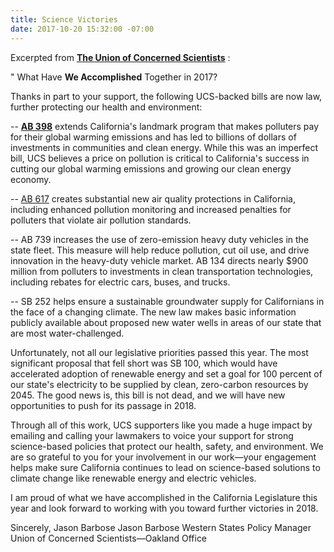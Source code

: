 ```yaml
---
title: Science Victories
date: 2017-10-20 15:32:00 -07:00
---
```


Excerpted from [**The Union of Concerned Scientists**](http://www.ucsusa.org/) :

"  What Have **We Accomplished** Together in 2017?

Thanks in part to your support, the following UCS-backed bills are now law, further protecting our health and environment:

-- [**AB 398**](http://www.ucsusa.org/news/press_release/polluters-will-pay-communities-will-benefit#.Wep7n2hSw2w) extends California's landmark program that makes polluters pay for their global warming emissions and has led to billions of dollars of investments in communities and clean energy. While this was an imperfect bill, UCS believes a price on pollution is critical to California's success in cutting our global warming emissions and growing our clean energy economy.

-- [AB 617](http://www.ucsusa.org/news/press_release/polluters-will-pay-communities-will-benefit#.Wep73GhSw2w) creates substantial new air quality protections in California, including enhanced pollution monitoring and increased penalties for polluters that violate air pollution standards.

-- AB 739 increases the use of zero-emission heavy duty vehicles in the state fleet. This measure will help reduce pollution, cut oil use, and drive innovation in the heavy-duty vehicle market.
AB 134 directs nearly $900 million from polluters to investments in clean transportation technologies, including rebates for electric cars, buses, and trucks.

-- SB 252 helps ensure a sustainable groundwater supply for Californians in the face of a changing climate. The new law makes basic information publicly available about proposed new water wells in areas of our state that are most water-challenged.

Unfortunately, not all our legislative priorities passed this year. The most significant proposal that fell short was SB 100, which would have accelerated adoption of renewable energy and set a goal for 100 percent of our state's electricity to be supplied by clean, zero-carbon resources by 2045. The good news is, this bill is not dead, and we will have new opportunities to push for its passage in 2018.

Through all of this work, UCS supporters like you made a huge impact by emailing and calling your lawmakers to voice your support for strong science-based policies that protect our health, safety, and environment. We are so grateful to you for your involvement in our work—your engagement helps make sure California continues to lead on science-based solutions to climate change like renewable energy and electric vehicles.

I am proud of what we have accomplished in the California Legislature this year and look forward to working with you toward further victories in 2018.

Sincerely,
Jason Barbose
Jason Barbose
Western States Policy Manager
Union of Concerned Scientists—Oakland Office


